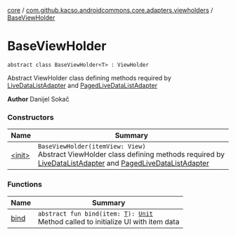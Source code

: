 [core](../../index.md) / [com.github.kacso.androidcommons.core.adapters.viewholders](../index.md) / [BaseViewHolder](./index.md)

# BaseViewHolder

`abstract class BaseViewHolder<T> : ViewHolder`

Abstract ViewHolder class defining methods required by [LiveDataListAdapter](../../com.github.kacso.androidcommons.core.adapters/-live-data-list-adapter/index.md) and [PagedLiveDataListAdapter](../../com.github.kacso.androidcommons.core.adapters/-paged-live-data-list-adapter/index.md)

**Author**
Danijel Sokač

### Constructors

| Name | Summary |
|---|---|
| [&lt;init&gt;](-init-.md) | `BaseViewHolder(itemView: View)`<br>Abstract ViewHolder class defining methods required by [LiveDataListAdapter](../../com.github.kacso.androidcommons.core.adapters/-live-data-list-adapter/index.md) and [PagedLiveDataListAdapter](../../com.github.kacso.androidcommons.core.adapters/-paged-live-data-list-adapter/index.md) |

### Functions

| Name | Summary |
|---|---|
| [bind](bind.md) | `abstract fun bind(item: `[`T`](index.md#T)`): `[`Unit`](https://kotlinlang.org/api/latest/jvm/stdlib/kotlin/-unit/index.html)<br>Method called to initialize UI with item data |

